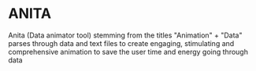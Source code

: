 # ANITA
Anita (Data animator tool) stemming from the titles "Animation" + "Data" parses through data and text files to create engaging, stimulating and comprehensive animation to save the user time and energy going through data
